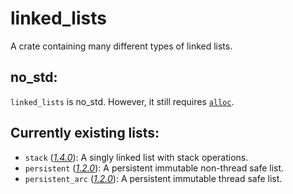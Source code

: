 # linked_lists
A crate containing many different types of linked lists.

## no_std:
`linked_lists` is no_std. However, it still requires [`alloc`](https://doc.rust-lang.org/alloc/).

## Currently existing lists:
- `stack` (*[1.4.0][stackversion]*): A singly linked list with stack operations.
- `persistent` (*[1.2.0][persistentversion]*): A persistent immutable non-thread safe list.
- `persistent_arc` (*[1.2.0][persistentarcversion]*): A persistent immutable thread safe list.

[stackversion]: https://docs.rs/linked_lists/0.1.6/linked_lists/stack/constant.VERSION.html
[persistentversion]: https://docs.rs/linked_lists/0.1.6/linked_lists/persistent/constant.VERSION.html
[persistentarcversion]: https://docs.rs/linked_lists/0.1.6/linked_lists/persistent_arc/constant.VERSION.html
